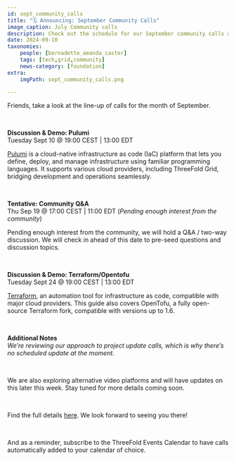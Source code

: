 ```yaml
---
id: sept_community_calls
title: "🗓 Announcing: September Community Calls"
image_caption: July Community calls
description: Check out the schedule for our September community calls and see what's on the agenda. Pencil it in!
date: 2024-09-10
taxonomies:
    people: [bernadette_amanda_caster]
    tags: [tech,grid,community]
    news-category: [foundation]
extra:
    imgPath: sept_community_calls.png

---
```


Friends, take a look at the line-up of calls for the month of September.  

<br/>

**Discussion & Demo: Pulumi** <br>
Tuesday Sept 10 @ 19:00 CEST | 13:00 EDT <br>

[Pulumi](https://manual.grid.tf/documentation/system_administrators/pulumi/pulumi_readme.html) is a cloud-native infrastructure as code (IaC) platform that lets you define, deploy, and manage infrastructure using familiar programming languages. It supports various cloud providers, including ThreeFold Grid, bridging development and operations seamlessly.

<br/>

**Tentative: Community Q&A** <br>
Thu Sep 19 @ 17:00 CEST | 11:00 EDT (*Pending enough interest from the community*) <br>

Pending enough interest from the community, we will hold a Q&A / two-way discussion. We will check in ahead of this date to pre-seed questions and discussion topics.

<br/>

**Discussion & Demo: Terraform/Opentofu** <br>
Tuesday Sept 24 @ 19:00 CEST | 13:00 EDT <br>

[Terraform](https://manual.grid.tf/documentation/system_administrators/terraform/terraform_toc.html), an automation tool for infrastructure as code, compatible with major cloud providers. This guide also covers OpenTofu, a fully open-source Terraform fork, compatible with versions up to 1.6.

<br/>

**Additional Notes** <br>
*We’re reviewing our approach to project update calls, which is why there’s no scheduled update at the moment.*

<br/>

We are also exploring alternative video platforms and will have updates on this later this week. Stay tuned for more details coming soon.

<br/>

Find the full details [here](https://forum.threefold.io/t/community-calls-schedule-for-september-2024/4404). We look forward to seeing you there!

<br/>

And as a reminder, subscribe to the ThreeFold Events Calendar to have calls automatically added to your calendar of choice.



